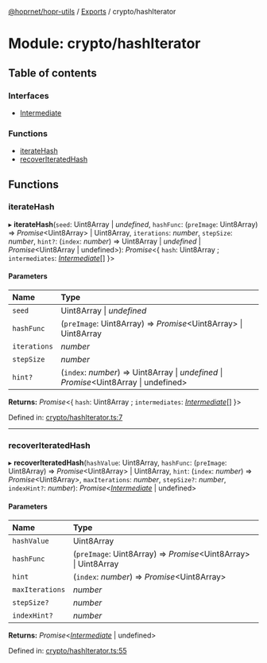 [@hoprnet/hopr-utils](../README.md) / [Exports](../modules.md) / crypto/hashIterator

# Module: crypto/hashIterator

## Table of contents

### Interfaces

- [Intermediate](../interfaces/crypto_hashiterator.intermediate.md)

### Functions

- [iterateHash](crypto_hashiterator.md#iteratehash)
- [recoverIteratedHash](crypto_hashiterator.md#recoveriteratedhash)

## Functions

### iterateHash

▸ **iterateHash**(`seed`: Uint8Array \| *undefined*, `hashFunc`: (`preImage`: Uint8Array) => *Promise*<Uint8Array\> \| Uint8Array, `iterations`: *number*, `stepSize`: *number*, `hint?`: (`index`: *number*) => Uint8Array \| *undefined* \| *Promise*<Uint8Array \| undefined\>): *Promise*<{ `hash`: Uint8Array ; `intermediates`: [*Intermediate*](../interfaces/crypto_hashiterator.intermediate.md)[]  }\>

#### Parameters

| Name | Type |
| :------ | :------ |
| `seed` | Uint8Array \| *undefined* |
| `hashFunc` | (`preImage`: Uint8Array) => *Promise*<Uint8Array\> \| Uint8Array |
| `iterations` | *number* |
| `stepSize` | *number* |
| `hint?` | (`index`: *number*) => Uint8Array \| *undefined* \| *Promise*<Uint8Array \| undefined\> |

**Returns:** *Promise*<{ `hash`: Uint8Array ; `intermediates`: [*Intermediate*](../interfaces/crypto_hashiterator.intermediate.md)[]  }\>

Defined in: [crypto/hashIterator.ts:7](https://github.com/hoprnet/hoprnet/blob/448a47a/packages/utils/src/crypto/hashIterator.ts#L7)

___

### recoverIteratedHash

▸ **recoverIteratedHash**(`hashValue`: Uint8Array, `hashFunc`: (`preImage`: Uint8Array) => *Promise*<Uint8Array\> \| Uint8Array, `hint`: (`index`: *number*) => *Promise*<Uint8Array\>, `maxIterations`: *number*, `stepSize?`: *number*, `indexHint?`: *number*): *Promise*<[*Intermediate*](../interfaces/crypto_hashiterator.intermediate.md) \| undefined\>

#### Parameters

| Name | Type |
| :------ | :------ |
| `hashValue` | Uint8Array |
| `hashFunc` | (`preImage`: Uint8Array) => *Promise*<Uint8Array\> \| Uint8Array |
| `hint` | (`index`: *number*) => *Promise*<Uint8Array\> |
| `maxIterations` | *number* |
| `stepSize?` | *number* |
| `indexHint?` | *number* |

**Returns:** *Promise*<[*Intermediate*](../interfaces/crypto_hashiterator.intermediate.md) \| undefined\>

Defined in: [crypto/hashIterator.ts:55](https://github.com/hoprnet/hoprnet/blob/448a47a/packages/utils/src/crypto/hashIterator.ts#L55)
